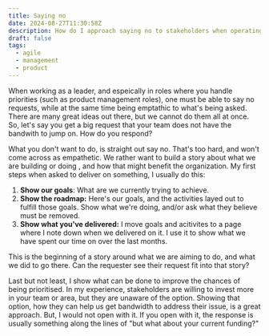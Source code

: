 ```yaml
---
title: Saying no
date: 2024-08-27T11:30:58Z
description: How do I approach saying no to stakeholders when operating in a management role, in particular a product management role
draft: false
tags:
  - agile
  - management
  - product
---
```


When working as a leader, and espeically in roles where you handle priorities (such as product management roles), one must be able to say no requests, while at the same time being emptathic to what's being asked. There are many great ideas out there, but we cannot do them all at once. So, let's say you get a big request that your team does not have the bandwith to jump on. How do you respond?

What you don't want to do, is straight out say no. That's too hard, and won't come across as empathetic. We rather want to build a story about what we are building or doing , and how that might benefit the organization.  My first steps when asked to deliver on something, I usually do this:

1. **Show our goals**: What are we currently trying to achieve.
2. **Show the roadmap:** Here's our goals, and the activities layed out to fulfill those goals. Show what we're doing, and/or ask what they believe must be removed.
3. **Show what you've delivered:** I move goals and acitivites to a page where I note down when we delivered on it. I use it to show what we have spent our time on over the last months.

This is the beginning of a story around what we are aiming to do, and what we did to go there. Can the requester see their request fit into that story?

Last but not least, I show what can be done to improve the chances of being prioritised. In my experience, stakeholders are willing to invest more in your team or area, but they are unaware of the option. Showing that option, how they can help us get bandwidth to address their issue, is a great approach. But, I would not open with it. If you open with it, the response is usually something along the lines of "but what about your current funding?"